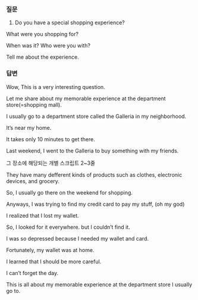 ### 질문

1. Do you have a special shopping experience?

What were you shopping for?

When was it? Who were you with?

Tell me about the experience.

### 답변

Wow, This is a very interesting question.

Let me share about my memorable experience at the department store(=shopping mall).

I usually go to a department store called the Galleria in my neighborhood.

It’s near my home.

It takes only 10 minutes to get there.

Last weekend, I went to the Galleria to buy something with my friends.

그 장소에 해당되는 개별 스크립트 2~3줄

They have many defferent kinds of products such as clothes, electronic devices, and grocery.

So, I usually go there on the weekend for shopping.

Anyways, I was trying to find my credit card to pay my stuff, (oh my god)

I realized that I lost my wallet.

So, I looked for it everywhere. but I couldn’t find it.

I was so depressed because I needed my wallet and card.

Fortunately, my wallet was at home.

I learned that I should be more careful.

I can’t forget the day.

This is all about my memorable experience at the department store I usually go to.
